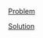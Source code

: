 [Problem](https://leetcode.com/problems/number-of-1-bits)

[Solution](https://leetcode.com/problems/number-of-1-bits/solutions/3378765/191-number-of-1-bits-simple-solution)
